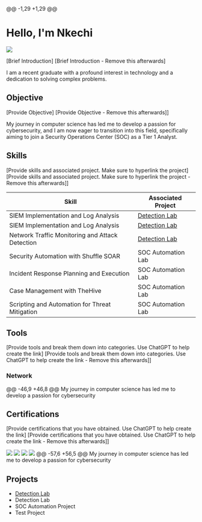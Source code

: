 @@ -1,29 +1,29 @@
# Hello, I'm Nkechi
<a href="https://www.linkedin.com/in/nkechinyere-alugbuo-1b7438b3"><img src="https://img.shields.io/badge/-LinkedIn-0072b1?&style=for-the-badge&logo=linkedin&logoColor=white" /></a>

[Brief Introduction]
[Brief Introduction - Remove this afterwards]

I am a recent graduate with a profound interest in technology and a dedication to solving complex problems.

## Objective
[Provide Objective]
[Provide Objective - Remove this afterwards]]

My journey in computer science has led me to develop a passion for cybersecurity, and I am now eager to transition into this field, specifically aiming to join a Security Operations Center (SOC) as a Tier 1 Analyst.

## Skills
[Provide skills and associated project. Make sure to hyperlink the project]
[Provide skills and associated project. Make sure to hyperlink the project - Remove this afterwards]]

| Skill                                         | Associated Project         |
|-----------------------------------------------|----------------------------|
| SIEM Implementation and Log Analysis          | <a href="https://github.com/Test-MyDFIR/Detection-Lab/tree/main">Detection Lab</a>|
| SIEM Implementation and Log Analysis          | <a href="https://google.com">Detection Lab</a>|
| Network Traffic Monitoring and Attack Detection | <a href="https://google.com">Detection Lab</a>|
| Security Automation with Shuffle SOAR         | SOC Automation Lab|
| Incident Response Planning and Execution      | SOC Automation Lab|
| Case Management with TheHive                  | SOC Automation Lab|
| Scripting and Automation for Threat Mitigation | SOC Automation Lab|

## Tools
[Provide tools and break them down into categories. Use ChatGPT to help create the link]
[Provide tools and break them down into categories. Use ChatGPT to help create the link - Remove this afterwards]]

### Network
<div>
@@ -46,9 +46,8 @@ My journey in computer science has led me to develop a passion for cybersecurity
</div>

## Certifications
[Provide certifications that you have obtained. Use ChatGPT to help create the link]
[Provide certifications that you have obtained. Use ChatGPT to help create the link - Remove this afterwards]]
<div>
<img src="https://img.shields.io/badge/-CISSP-0052CC?style=for-the-badge&logo=ISC2&logoColor=white" />
<img src="https://img.shields.io/badge/-Security%2B-FF0000?&style=for-the-badge&logo=CompTIA&logoColor=white" />
<img src="https://img.shields.io/badge/-Network%2B-007ACC?&style=for-the-badge&logo=CompTIA&logoColor=white" />
<img src="https://img.shields.io/badge/-A%2B-4D4D4D?&style=for-the-badge&logo=CompTIA&logoColor=white" />
@@ -57,6 +56,5 @@ My journey in computer science has led me to develop a passion for cybersecurity
</div>

## Projects
- <a href="https://github.com/Test-MyDFIR/Detection-Lab/tree/main">Detection Lab</a>
- Detection Lab
- SOC Automation Project
- Test Project
